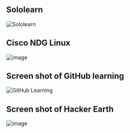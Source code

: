 Sololearn 
-----------------------------------------------------------------------------------------------------------------------------------------------------------------------------------
![Sololearn](https://user-images.githubusercontent.com/98872937/156638551-5aaf3322-4783-4147-a9b9-25f860539183.jpg) 

Cisco NDG Linux
-----------------------------------------------------------------------------------------------------------------------------------------------------------------------------------
![image](https://user-images.githubusercontent.com/98872937/156638927-6ae0b43e-a706-4b43-af6f-5d305e29e240.png) 

Screen shot of GitHub learning
-----------------------------------------------------------------------------------------------------------------------------------------------------------------------------------
![GitHub Learning](https://user-images.githubusercontent.com/98872937/156639324-0d73b47a-7fcb-45d4-9720-5c752365e36c.jpeg) 

Screen shot of Hacker Earth 
-----------------------------------------------------------------------------------------------------------------------------------------------------------------------------------
![image](https://user-images.githubusercontent.com/98872937/156640712-ed71d059-bbe0-4a5e-8370-118b77a0f542.png) 

